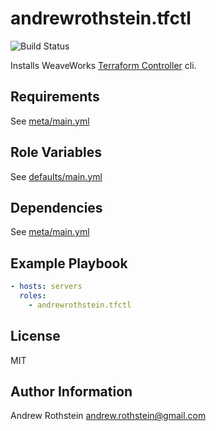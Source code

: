 andrewrothstein.tfctl
=========

![Build Status](https://github.com/andrewrothstein/ansible-tfctl/actions/workflows/build.yml/badge.svg)

Installs WeaveWorks [Terraform Controller](https://github.com/weaveworks/tf-controller) cli.

Requirements
------------

See [meta/main.yml](meta/main.yml)

Role Variables
--------------

See [defaults/main.yml](defaults/main.yml)

Dependencies
------------

See [meta/main.yml](meta/main.yml)

Example Playbook
----------------

```yml
- hosts: servers
  roles:
    - andrewrothstein.tfctl
```

License
-------

MIT

Author Information
------------------

Andrew Rothstein <andrew.rothstein@gmail.com>
